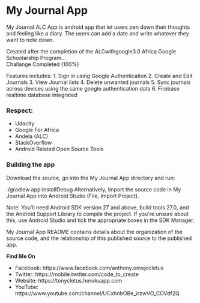 # My Journal App
<p>My Journal ALC App  is android app that let users pen down their thoughts and feeling like a diary. The users can add a date and write whatever they want to note down.</p>
<p>
	Created after the completion of the ALCwithgoogle3.0 Africa Google Schoolarship Program...<br>
	Challange Completed (100%)
</p>
Features includes:
1. Sign in using Google Authentication
2. Create and Edit Journals
3. View Journal lists
4. Delete unwanted journals
5. Sync journals across devices using the same google authentication data
6. Firebase realtime database integrated

<h3>Respect:</h3>
  <ul>
	<li>Udacity</li>
	<li>Google For Africa</li>
	<li>Andela (ALC)</li>
	<li>StackOverflow</li>
	<li>Android Related Open Source Tools</li>
  </ul>

<h3>Building the app</h3>
Download the source, go into the My Journal App directory and run:

./gradlew app:installDebug
Alternatively, import the source code in My Journal App into Android Studio (File, Import Project).

Note: You'll need Android SDK version 27 and above, build tools 27.0, and the Android Support Library to compile the project. If you're unsure about this, use Android Studio and tick the appropriate boxes in the SDK Manager.

My Journal App README contains details about the organization of the source code, and the relationship of this published source to the published app.

<b>Find Me On</b> 
<ul>
<li>Facebook: https://www.facebook.com/anthony.omojocletus</li>
<li>Twitter: https://mobile.twitter.com/code_to_create</li>
<li>Website: https://tonycletus.herokuapp.com</li>
<li>YouTube: https://www.youtube.com/channel/UCxhnbOBe_irzwVO_COVdf2Q</li>
